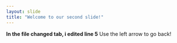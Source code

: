 ```yaml
---
layout: slide
title: "Welcome to our second slide!"
---
```

**In the file changed tab, i edited line 5**
Use the left arrow to go back!
